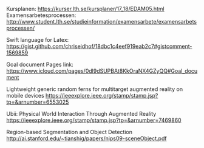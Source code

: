 Kursplanen: https://kurser.lth.se/kursplaner/17_18/EDAM05.html
Examensarbetesprocessen: http://www.student.lth.se/studieinformation/examensarbete/examensarbetsprocessen/

Swift language for Latex: https://gist.github.com/chriseidhof/18dbc1c4eef919eab2c7#gistcomment-1569859

Goal document Pages link: https://www.icloud.com/pages/0dl9dSUPBAt8KkOraNX4GZyQQ#Goal_document

Lightweight generic random ferns for multitarget
augmented reality on mobile devices
https://ieeexplore.ieee.org/stamp/stamp.jsp?tp=&arnumber=6553025

Ubii: Physical World Interaction
Through Augmented Reality
https://ieeexplore.ieee.org/stamp/stamp.jsp?tp=&arnumber=7469860

Region-based Segmentation and Object Detection
http://ai.stanford.edu/~tianshig/papers/nips09-sceneObject.pdf
